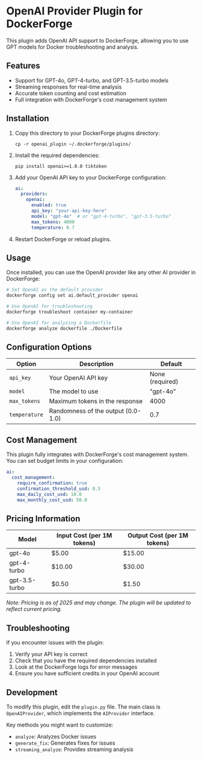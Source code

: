 # OpenAI Provider Plugin for DockerForge

This plugin adds OpenAI API support to DockerForge, allowing you to use GPT models for Docker troubleshooting and analysis.

## Features

- Support for GPT-4o, GPT-4-turbo, and GPT-3.5-turbo models
- Streaming responses for real-time analysis
- Accurate token counting and cost estimation
- Full integration with DockerForge's cost management system

## Installation

1. Copy this directory to your DockerForge plugins directory:
   ```
   cp -r openai_plugin ~/.dockerforge/plugins/
   ```

2. Install the required dependencies:
   ```
   pip install openai>=1.0.0 tiktoken
   ```

3. Add your OpenAI API key to your DockerForge configuration:
   ```yaml
   ai:
     providers:
       openai:
         enabled: true
         api_key: "your-api-key-here"
         model: "gpt-4o"  # or "gpt-4-turbo", "gpt-3.5-turbo"
         max_tokens: 4000
         temperature: 0.7
   ```

4. Restart DockerForge or reload plugins.

## Usage

Once installed, you can use the OpenAI provider like any other AI provider in DockerForge:

```bash
# Set OpenAI as the default provider
dockerforge config set ai.default_provider openai

# Use OpenAI for troubleshooting
dockerforge troubleshoot container my-container

# Use OpenAI for analyzing a Dockerfile
dockerforge analyze dockerfile ./Dockerfile
```

## Configuration Options

| Option | Description | Default |
|--------|-------------|---------|
| `api_key` | Your OpenAI API key | None (required) |
| `model` | The model to use | "gpt-4o" |
| `max_tokens` | Maximum tokens in the response | 4000 |
| `temperature` | Randomness of the output (0.0-1.0) | 0.7 |

## Cost Management

This plugin fully integrates with DockerForge's cost management system. You can set budget limits in your configuration:

```yaml
ai:
  cost_management:
    require_confirmation: true
    confirmation_threshold_usd: 0.5
    max_daily_cost_usd: 10.0
    max_monthly_cost_usd: 50.0
```

## Pricing Information

| Model | Input Cost (per 1M tokens) | Output Cost (per 1M tokens) |
|-------|----------------------------|------------------------------|
| gpt-4o | $5.00 | $15.00 |
| gpt-4-turbo | $10.00 | $30.00 |
| gpt-3.5-turbo | $0.50 | $1.50 |

*Note: Pricing is as of 2025 and may change. The plugin will be updated to reflect current pricing.*

## Troubleshooting

If you encounter issues with the plugin:

1. Verify your API key is correct
2. Check that you have the required dependencies installed
3. Look at the DockerForge logs for error messages
4. Ensure you have sufficient credits in your OpenAI account

## Development

To modify this plugin, edit the `plugin.py` file. The main class is `OpenAIProvider`, which implements the `AIProvider` interface.

Key methods you might want to customize:
- `analyze`: Analyzes Docker issues
- `generate_fix`: Generates fixes for issues
- `streaming_analyze`: Provides streaming analysis
